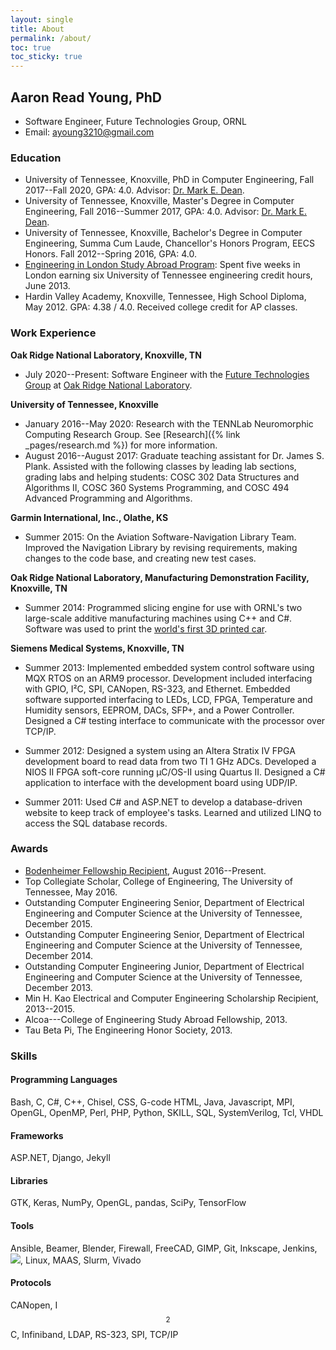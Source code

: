 ```yaml
---
layout: single
title: About
permalink: /about/
toc: true
toc_sticky: true
---
```


## Aaron Read Young, PhD

* Software Engineer, Future Technologies Group, ORNL
* Email: [ayoung3210@gmail.com](mailto:ayoung3210@gmail.com)

### Education
* University of Tennessee, Knoxville, PhD in Computer Engineering, Fall 2017--Fall 2020, GPA: 4.0. Advisor: [Dr. Mark E. Dean](http://web.eecs.utk.edu/~markdean/).
* University of Tennessee, Knoxville, Master's Degree in Computer Engineering, Fall 2016--Summer 2017, GPA: 4.0. Advisor: [Dr. Mark E. Dean](http://web.eecs.utk.edu/~markdean/).
* University of Tennessee, Knoxville, Bachelor's Degree in Computer Engineering, Summa Cum Laude, Chancellor's Honors Program, EECS Honors. Fall 2012--Spring 2016, GPA: 4.0.
* [Engineering in London Study Abroad Program](http://www.engr.utk.edu/2013-study-abroad-students/): Spent five weeks in London earning six University of Tennessee engineering credit hours, June 2013.
* Hardin Valley Academy, Knoxville, Tennessee, High School Diploma, May 2012. GPA: 4.38 / 4.0.  Received college credit for AP classes. 

### Work Experience
**Oak Ridge National Laboratory, Knoxville, TN**
* July 2020--Present: Software Engineer with the [Future Technologies Group](http://ft.ornl.gov/) at [Oak Ridge National Laboratory](https://www.ornl.gov/).

**University of Tennessee, Knoxville**
* January 2016--May 2020: Research with the TENNLab Neuromorphic Computing Research Group. See [Research]({% link _pages/research.md %}) for more information.
* August 2016--August 2017: Graduate teaching assistant for Dr. James S. Plank. Assisted with the following classes by leading lab sections, grading labs and helping students: COSC 302 Data Structures and Algorithms II, COSC 360 Systems Programming, and COSC 494 Advanced Programming and Algorithms.

**Garmin International, Inc., Olathe, KS**
* Summer 2015: On the Aviation Software-Navigation Library Team. Improved the Navigation Library by revising requirements, making changes to the code base, and creating new test cases.

**Oak Ridge National Laboratory, Manufacturing Demonstration Facility, Knoxville, TN**
* Summer 2014: Programmed slicing engine for use with ORNL's two large-scale additive manufacturing machines using C++ and C#. Software was used to print the [world's first 3D printed car](https://research.utk.edu/ut-engineering-students-help-ornl-local-motors-print-drivable-3d-car/).

**Siemens Medical Systems, Knoxville, TN**
* Summer 2013: Implemented embedded system control software using MQX RTOS on an ARM9 processor. Development included interfacing with GPIO, I&sup2;C, SPI, CANopen, RS-323, and Ethernet. Embedded software supported interfacing to LEDs, LCD, FPGA, Temperature and Humidity sensors, EEPROM, DACs, SFP+, and a Power Controller. Designed a C# testing interface to communicate with the processor over TCP/IP.

* Summer 2012: Designed a system using an Altera Stratix IV FPGA development board to read data from two TI 1 GHz ADCs. Developed a NIOS II FPGA soft-core running &micro;C/OS-II using Quartus II. Designed a C# application to interface with the development board using UDP/IP.

* Summer 2011: Used C# and ASP.NET to develop a database-driven website to keep track of employee's tasks.  Learned and utilized LINQ to access the SQL database records.

### Awards
* [Bodenheimer Fellowship Recipient](http://www.engr.utk.edu/give/bodenheimer-fellowships/), August 2016--Present.
* Top Collegiate Scholar, College of Engineering, The University of Tennessee, May 2016.
* Outstanding Computer Engineering Senior, Department of Electrical Engineering and Computer Science at the University of Tennessee, December 2015.
* Outstanding Computer Engineering Senior, Department of Electrical Engineering and Computer Science at the University of Tennessee, December 2014.
* Outstanding Computer Engineering Junior, Department of Electrical Engineering and Computer Science at the University of Tennessee, December 2013.
* Min H. Kao Electrical and Computer Engineering Scholarship Recipient, 2013--2015.
* Alcoa---College of Engineering Study Abroad Fellowship, 2013.
* Tau Beta Pi, The Engineering Honor Society, 2013.

### Skills
#### Programming Languages
Bash,
C,
C\#,
C++,
Chisel,
CSS,
G-code
HTML,
Java,
Javascript,
MPI,
OpenGL,
OpenMP,
Perl,
PHP,
Python,
SKILL,
SQL,
SystemVerilog,
Tcl,
VHDL

#### Frameworks
ASP.NET,
Django,
Jekyll

#### Libraries
GTK,
Keras,
NumPy,
OpenGL,
pandas,
SciPy,
TensorFlow

#### Tools
Ansible,
Beamer,
Blender,
Firewall,
FreeCAD,
GIMP,
Git,
Inkscape,
Jenkins,
<img src="http://latex.codecogs.com/gif.latex?\LaTeX" border="0"/>,
Linux,
MAAS,
Slurm,
Vivado

#### Protocols
CANopen,
I$$^2$$C,
Infiniband,
LDAP,
RS-323,
SPI,
TCP/IP
